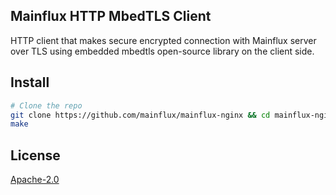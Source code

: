 ## Mainflux HTTP MbedTLS Client
HTTP client that makes secure encrypted connection with Mainflux server over TLS using embedded mbedtls open-source library on the client side.

## Install
```bash
# Clone the repo
git clone https://github.com/mainflux/mainflux-nginx && cd mainflux-nginx/examples/client-mbedtls
make
```

## License
[Apache-2.0](https://github.com/projectiota/ucbor/blob/master/LICENSE)
